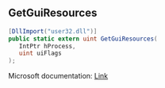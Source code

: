 ## GetGuiResources

```csharp
[DllImport("user32.dll")]
public static extern uint GetGuiResources(
   IntPtr hProcess,
   uint uiFlags
);
```

Microsoft documentation: [Link](https://docs.microsoft.com/en-us/windows/win32/api/winuser/nf-winuser-getguiresources)
